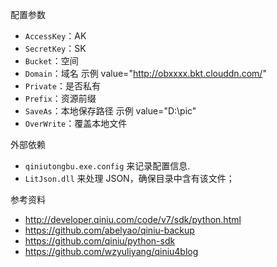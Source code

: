 
 配置参数
+ `AccessKey`：AK
+ `SecretKey`：SK
+ `Bucket`：空间
+ `Domain`：域名 示例  value="http://obxxxx.bkt.clouddn.com/"
+ `Private`：是否私有
+ `Prefix`：资源前缀
+ `SaveAs`：本地保存路径 示例 value="D:\pic\"
+ `OverWrite`：覆盖本地文件

外部依赖
+  `qiniutongbu.exe.config` 来记录配置信息.
+  `LitJson.dll` 来处理 JSON，确保目录中含有该文件；

参考资料
+ http://developer.qiniu.com/code/v7/sdk/python.html
+ https://github.com/abelyao/qiniu-backup
+ https://github.com/qiniu/python-sdk
+ https://github.com/wzyuliyang/qiniu4blog




